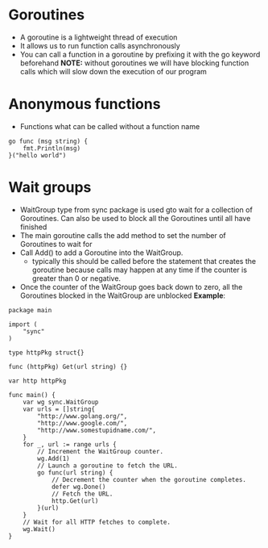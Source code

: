 # Goroutines
- A goroutine is a lightweight thread of execution
- It allows us to run function calls asynchronously 
- You can call a function in a goroutine by prefixing it with the go keyword beforehand
**NOTE:**
without goroutines we will have blocking function calls which will slow down the execution of our program

# Anonymous functions
- Functions what can be called without a function name
```
go func (msg string) {
    fmt.Println(msg)
}("hello world")
```

# Wait groups
- WaitGroup type from sync package is used gto wait for a collection of Goroutines. Can also be used to block all the Goroutines until all have finished
- The main goroutine calls the add method to set the number of Goroutines to wait for
- Call Add() to add a Goroutine into the WaitGroup.
    - typically this should be called before the statement that creates the goroutine because calls may happen at any time if the counter is greater than 0 or negative. 
- Once the counter of the WaitGroup goes back down to zero, all the Goroutines blocked in the WaitGroup are unblocked
**Example**:
```
package main

import (
	"sync"
)

type httpPkg struct{}

func (httpPkg) Get(url string) {}

var http httpPkg

func main() {
	var wg sync.WaitGroup
	var urls = []string{
		"http://www.golang.org/",
		"http://www.google.com/",
		"http://www.somestupidname.com/",
	}
	for _, url := range urls {
		// Increment the WaitGroup counter.
		wg.Add(1)
		// Launch a goroutine to fetch the URL.
		go func(url string) {
			// Decrement the counter when the goroutine completes.
			defer wg.Done()
			// Fetch the URL.
			http.Get(url)
		}(url)
	}
	// Wait for all HTTP fetches to complete.
	wg.Wait()
}
```

